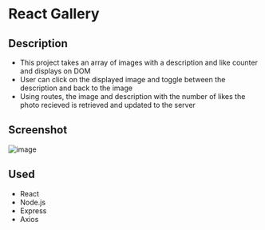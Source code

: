 # React Gallery


## Description

- This project takes an array of images with a description and like counter and displays on DOM 
- User can click on the displayed image and toggle between the description and back to the image
- Using routes, the image and description with the number of likes the photo recieved is retrieved and updated to the server


## Screenshot 

![image](https://user-images.githubusercontent.com/74434237/112762518-a84ed500-8fc5-11eb-9584-937cf7a9d2c2.png)

## Used

- React
- Node.js
- Express
- Axios
